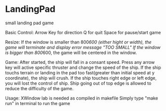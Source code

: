 LandingPad
==========

small landing pad game

Basic Control:
Arrow Key for direction
Q for quit
Space for pause/start game

Resize:
If the window is smaller than 800*600 (either hight or width), the game will terminate and display error message "TOO SMALL"
If the window is bigger than 800*600, the game will be centered in the window.

Game:
After started, the ship will fall in a consant speed. Press any arrow key will active specific thruster and change the speed of the ship.
If the ship touchs terrain or landing in the pad too fast(greater than initial speed at y coordinate), the ship will crush.
If the ship touches right edge or left edge, you will lost the control of ship.
Ship going out of top edge is allowed to reduce the difficulty of the game.

Usage:
XWindow lab is needed as compiled in makefile
Simply type "make run" in terminal to run the game
